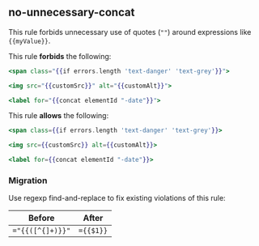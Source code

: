 ## no-unnecessary-concat

This rule forbids unnecessary use of quotes (`""`) around expressions like `{{myValue}}`.

This rule **forbids** the following:

```hbs
<span class="{{if errors.length 'text-danger' 'text-grey'}}">

<img src="{{customSrc}}" alt="{{customAlt}}">

<label for="{{concat elementId "-date"}}">
```
This rule **allows** the following:

```hbs
<span class={{if errors.length 'text-danger' 'text-grey'}}>

<img src={{customSrc}} alt={{customAlt}}>

<label for={{concat elementId "-date"}}>
```

### Migration

Use regexp find-and-replace to fix existing violations of this rule:

| Before | After |
| --- | --- |
| `="{{([^{]+)}}"` | `={{$1}}` |
